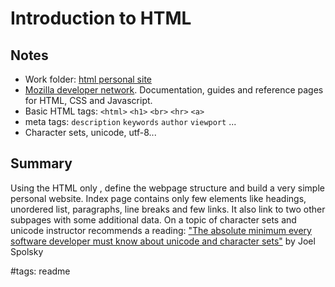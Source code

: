 # Introduction to HTML

## Notes

- Work folder: [html personal site](../html%20personal%20site/)
- [Mozilla developer network](https://developer.mozilla.org/en-US/). Documentation, guides and reference pages for HTML, CSS and Javascript. 
- Basic HTML tags: `<html>` `<h1>` `<br>` `<hr>` `<a>`
- meta tags: `description` `keywords` `author` `viewport` ...
- Character sets, unicode, utf-8...

## Summary

Using the HTML only , define the webpage structure and build a very simple personal website. Index page contains only few elements like headings, unordered list, paragraphs, line breaks and few links. It also link to two other subpages with some additional data. On a topic of character sets and unicode instructor recommends a reading: ["The absolute minimum every software developer must know about unicode and character sets"](https://www.joelonsoftware.com/2003/10/08/the-absolute-minimum-every-software-developer-absolutely-positively-must-know-about-unicode-and-character-sets-no-excuses/) by Joel Spolsky

#tags: readme